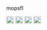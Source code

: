 <p align="center">
    <br>
    <p>mopsfl</p>
    <span>
        <img src="https://cdn.jsdelivr.net/npm/programming-languages-logos/src/javascript/javascript.svg" height="20"> 
        <img src="https://cdn.jsdelivr.net/npm/programming-languages-logos/src/html/html.svg" height="20">
        <img src="https://cdn.jsdelivr.net/npm/programming-languages-logos/src/css/css.svg" height="20"> 
        <img src="https://cdn.jsdelivr.net/npm/programming-languages-logos/src/lua/lua.svg" height="20"> 
    </span>
    <br>
    <br>
</p>
